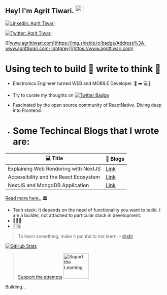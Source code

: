 ## Hey! I'm Agrit Tiwari. <img src="https://media.giphy.com/media/hvRJCLFzcasrR4ia7z/giphy.gif" width="25px">

[![Linkedin: Agrit Tiwari](https://img.shields.io/badge/-Agrit%20Tiwari-blue?style=flat-square&logo=Linkedin&logoColor=white&link=https://www.linkedin.com/in/agrittiwari/)](https://www.linkedin.com/in/agrittiwari/)

[![Twitter: Agrit Tiwari](https://img.shields.io/twitter/follow/agrit_tiwari?style=social)](https://twitter.com/agrit_tiwari)

[![www.agrittiwari.com](https://img.shields.io/badge/Address%3A-www.agrittiwari.com-lightgrey)](https://www.agrittiwari.com)
  
# Using tech to build 🎩 write to think 🧠
* Electronics Engineer turned WEB and MOBILE Developer. 🔌 ➡️ 💻👨
* Try to curate my thoughts on [![Twitter Badge](http://img.shields.io/badge/-@agrit_tiwari-1ca0f1?style=social&logo=twitter&logoColor=blue&link=https://twitter.com/agrit_tiwari)](https://twitter.com/agrit_tiwari)
* Fascinated by the open source community of ReactNative. Diving deep into Frontend.

* # Some Techincal Blogs that I wrote are:

| 💻 **Title** | 🚀 **Blogs** |
| - | - |
|Explaining Web Rendering with NextJS | [Link](https://tech-blog.agrittiwari.com/web-rendering) |
|Accessibility and the React Ecosystem | [Link](https://tech-blog.agrittiwari.com/accessibility-and-the-react-ecosystem) |
|NextJS and MongoDB Application | [Link](https://tech-blog.agrittiwari.com/nextjs-and-mongodb-application-v1)|

 [Read more here..](https://tech-blog.agrittiwari.com) 🏛️
* Tech stack: It depends on the need of functionality you want to build. I am a builder, not attached to particular stack in development.
* 🏀⛹️‍♂️
* 🇮🇳
 > To learn something, make it painful to not learn. - [@shl](https://www.twitter.com/shl)


[![ GitHub Stats](https://github-readme-stats.vercel.app/api?username=agrittiwari&hide=issues&count_private=true&show_icons=true&theme=blueberry)](https://github.com/agrittiwari/github-readme-stats)

 

> [Support the attempts](https://www.buymeacoffee.com/agrittiwari) 
<a href="https://www.buymeacoffee.com/agrittiwari" target="_blank"><img src="https://cdn.buymeacoffee.com/buttons/v2/default-white.png" alt="Suport the Learning" width="80" ></a>


 Building...
